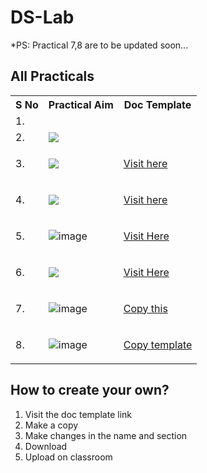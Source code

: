 # DS-Lab
*PS: Practical 7,8 are to be updated soon...
## All Practicals
<table>
<tr>
    <th>S No</th>
    <th>Practical Aim</th>
    <th>Doc Template</th>
</tr>
<tr>
    <td>1.</td>
    <td> 
        <img alt="" src="https://github.com/yagyesh-bobde/DS-Lab/assets/90238742/9fa6f546-2db7-4046-b205-a1462a01f4f3" >
    </td>
    <td></td>
</tr>
<tr>
    <td>2.</td>
    <td>
        <img src="https://github.com/yagyesh-bobde/DS-Lab/assets/90238742/b33fe624-1d7b-4705-b0e9-19cc49c9fa74" >
    </td>
    <td></td>
</tr>
    <tr>
        <td>3.</td>
        <td>
            <img src="https://github.com/yagyesh-bobde/DS-Lab/assets/90238742/f28eb373-f4d8-4089-864d-188c6420b20f" >
        </td>
        <td>
            
[Visit here](https://docs.google.com/document/d/118Pi7T1WI1xX47kCQF6RSJ2562zkuMoRouqEcdOR0hk/edit?usp=sharing)
        </td>
    </tr>
    <tr>
        <td>4.</td>
        <td>
<img src="https://github.com/yagyesh-bobde/DS-Lab/assets/90238742/9c8d3f56-e92d-4e2e-a6d4-efdcef38abda" >
        </td>
        <td>
            
[Visit here](https://docs.google.com/document/d/1H5okxnQl3x_a4_lERhcx3f7pGu-nrvrHsJ4wnu2qhWg/edit?usp=sharing)</td>
    </tr>
    <tr>
        <td>5.</td>
        <td>
            
![image](https://github.com/yagyesh-bobde/DS-Lab/assets/90238742/7630e6ba-a5ae-4b08-b5fe-7e79baa2e751)
</td>
        <td>
            
[Visit Here](https://docs.google.com/document/d/1OTVR52Z3xPDWgeyBwgYHV_5hBkL3QiRrVGDBPtZJ4ko/edit?usp=sharing)</td>
    </tr>
        <tr>
        <td>6.</td>
        <td>
<img src="https://github.com/yagyesh-bobde/DS-Lab/assets/90238742/a1ebea52-292b-4f16-9798-a58404a7ceb8" >
        </td>
<td>
    
[Visit Here](https://docs.google.com/document/d/1m8XlSbxRIk1dSlbnldQre6BrjmaTbVfJ7eeevP143HE/edit?usp=sharing)</td>
    </tr>
    <tr>
 <td>7.</td>
 <td>
     
![image](https://github.com/yagyesh-bobde/DS-Lab/assets/90238742/412a004b-b60e-44ec-993b-79bfdb3770a3)
 </td>
 <td>
     
[Copy this](https://docs.google.com/document/d/1c5_AtdDEK34dACuvqdcQNNXbw-uI6XbORq5SuTfmHiQ/edit?usp=sharing)
 </td>
    </tr>
    <tr>
    <td>8.</td>
    <td>
        
![image](https://github.com/yagyesh-bobde/DS-Lab/assets/90238742/77722dde-0b2d-43fe-b6ef-f50a757523c9)
    </td>
    <td>
        
[Copy template](https://docs.google.com/document/d/1gVoZ8fkEH0wjazimzljHe4jV-Z8UzO3uJ17k0Ee_l2Q/edit?usp=sharing)
    </td>
    </tr>
</table>


## How to create your own?
1. Visit the doc template link
2. Make a copy
3. Make changes in the name and section
4. Download
5. Upload on classroom
